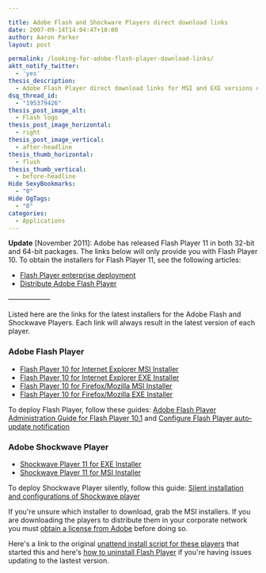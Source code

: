 ```yaml
---

title: Adobe Flash and Shockware Players direct download links
date: 2007-09-14T14:04:47+10:00
author: Aaron Parker
layout: post

permalink: /looking-for-adobe-flash-player-download-links/
aktt_notify_twitter:
  - 'yes'
thesis_description:
  - Adobe Flash Player direct download links for MSI and EXE versions of the installers. Suitable for deploying both the ActiveX and Plugin version of Flash or Shockwave in your corporate environment.
dsq_thread_id:
  - "195379426"
thesis_post_image_alt:
  - Flash logo
thesis_post_image_horizontal:
  - right
thesis_post_image_vertical:
  - after-headline
thesis_thumb_horizontal:
  - flush
thesis_thumb_vertical:
  - before-headline
Hide SexyBookmarks:
  - "0"
Hide OgTags:
  - "0"
categories:
  - Applications
---
```

**Update** [November 2011]: Adobe has released Flash Player 11 in both 32-bit and 64-bit packages. The links below will only  provide you with Flash Player 10. To obtain the installers for Flash Player 11, see the following articles:

  * [Flash Player enterprise deployment](http://www.adobe.com/devnet/flashplayer/enterprise_deployment.html)
  * [Distribute Adobe Flash Player](http://www.adobe.com/products/players/fpsh_distribution1.html)

&#8212;&#8212;&#8212;&#8212;&#8212;&#8212;

Listed here are the links for the latest installers for the Adobe Flash and Shockwave Players. Each link will always result in the latest version of each player.

### Adobe Flash Player

  * <a href="http://www.adobe.com/go/full_flashplayer_win_msi" target="_blank">Flash Player 10 for Internet Explorer MSI Installer</a>
  * <a href="http://www.adobe.com/go/full_flashplayer_win_ie" target="_blank">Flash Player 10 for Internet Explorer EXE Installer</a>
  * <a href="http://www.adobe.com/go/full_flashplayer_win_pl_msi" target="_blank">Flash Player 10 for Firefox/Mozilla MSI Installer</a>
  * <a href="http://www.adobe.com/go/full_flashplayer_win" target="_blank">Flash Player 10 for Firefox/Mozilla EXE Installer</a>

<div>
  To deploy Flash Player, follow these guides: <a href="http://www.adobe.com/devnet/flashplayer/articles/flash_player_admin_guide.html">Adobe Flash Player Administration Guide for Flash Player 10.1</a> and <a href="http://kb2.adobe.com/cps/167/16701594.html">Configure Flash Player auto-update notification</a>
</div>

### Adobe Shockwave Player

  * <a href="http://www.adobe.com/go/sw_full_exe_installer" target="_blank">Shockwave Player 11 for EXE Installer</a>
  * <a href="http://www.adobe.com/go/sw_msi_installer" target="_blank">Shockwave Player 11 for MSI Installer</a>

To deploy Shockwave Player silently, follow this guide: [Silent installation and configurations of Shockwave player](http://kb2.adobe.com/cps/195/tn_19572.html)

If you're unsure which installer to download, grab the MSI installers. If you are downloading the players to distribute them in your corporate network you must [obtain a license from Adobe](http://www.adobe.com/licensing/) before doing so.

Here's a link to the original [unattend install script for these players]({{site.baseurl}}/unattended/unattended-install-adobe-flash-and-shockwave-players) that started this and here's [how to uninstall Flash Player](http://kb.adobe.com/selfservice/viewContent.do?externalId=tn_14157&sliceId=2) if you're having issues updating to the lastest version.